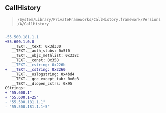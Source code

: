 ## CallHistory

> `/System/Library/PrivateFrameworks/CallHistory.framework/Versions/A/CallHistory`

```diff

-55.500.181.1.1
+55.600.1.0.0
   __TEXT.__text: 0x3d330
   __TEXT.__auth_stubs: 0x5f0
   __TEXT.__objc_methlist: 0x338c
   __TEXT.__const: 0x358
-  __TEXT.__cstring: 0x226b
+  __TEXT.__cstring: 0x2260
   __TEXT.__oslogstring: 0x4bd4
   __TEXT.__gcc_except_tab: 0x6e8
   __TEXT.__dlopen_cstrs: 0x95
CStrings:
+ "55.600.1"
+ "55.600.1~25"
- "55.500.181.1.1"
- "55.500.181.1.1~5"

```
